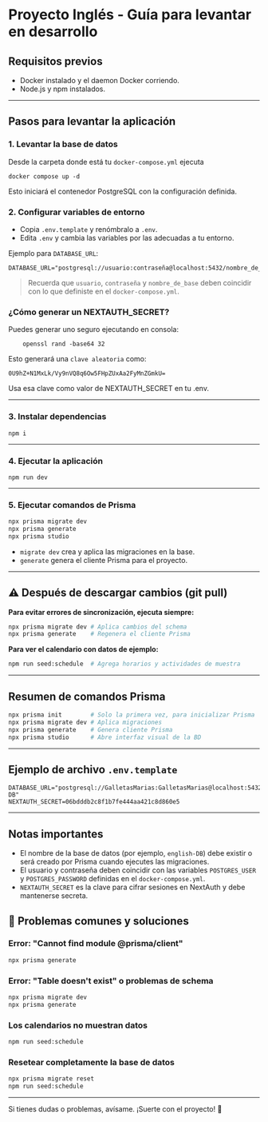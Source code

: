 
# Proyecto Inglés - Guía para levantar en desarrollo

## Requisitos previos

- Docker instalado y el daemon Docker corriendo.
- Node.js y npm instalados.

---

## Pasos para levantar la aplicación

### 1. Levantar la base de datos

Desde la carpeta donde está tu `docker-compose.yml` ejecuta

```
docker compose up -d
```

Esto iniciará el contenedor PostgreSQL con la configuración definida.



### 2. Configurar variables de entorno

* Copia `.env.template` y renómbralo a `.env`.
* Edita `.env` y cambia las variables por las adecuadas a tu entorno.

Ejemplo para `DATABASE_URL`:

```
DATABASE_URL="postgresql://usuario:contraseña@localhost:5432/nombre_de_basededatos"
```

> Recuerda que `usuario`, `contraseña` y `nombre_de_base` deben coincidir con lo que definiste en el `docker-compose.yml`.

### ¿Cómo generar un NEXTAUTH_SECRET?

Puedes generar uno seguro ejecutando en consola:
```
    openssl rand -base64 32
```

Esto generará una `clave aleatoria` como:
```
0U9hZ+N1MxLk/Vy9nVQ8q6Ow5FHpZUxAa2FyMnZGmkU=
```
Usa esa clave como valor de NEXTAUTH_SECRET en tu .env.

---

### 3. Instalar dependencias

```
npm i
```

---

### 4. Ejecutar la aplicación

```
npm run dev
```

---

### 5. Ejecutar comandos de Prisma

```bash
npx prisma migrate dev
npx prisma generate
npx prisma studio

```

* `migrate dev` crea y aplica las migraciones en la base.
* `generate` genera el cliente Prisma para el proyecto.

---

## ⚠️ Después de descargar cambios (git pull)

**Para evitar errores de sincronización, ejecuta siempre:**

```bash
npx prisma migrate dev # Aplica cambios del schema
npx prisma generate    # Regenera el cliente Prisma
```

**Para ver el calendario con datos de ejemplo:**

```bash
npm run seed:schedule  # Agrega horarios y actividades de muestra
```

---

## Resumen de comandos Prisma

```bash
npx prisma init        # Solo la primera vez, para inicializar Prisma
npx prisma migrate dev # Aplica migraciones
npx prisma generate    # Genera cliente Prisma
npx prisma studio      # Abre interfaz visual de la BD
```

---

## Ejemplo de archivo `.env.template`

```env
DATABASE_URL="postgresql://GalletasMarias:GalletasMarias@localhost:5432/english-DB"
NEXTAUTH_SECRET=06bdddb2c8f1b7fe444aa421c8d860e5
```

---

## Notas importantes

* El nombre de la base de datos (por ejemplo, `english-DB`) debe existir o será creado por Prisma cuando ejecutes las migraciones.
* El usuario y contraseña deben coincidir con las variables `POSTGRES_USER` y `POSTGRES_PASSWORD` definidas en el `docker-compose.yml`.
* `NEXTAUTH_SECRET` es la clave para cifrar sesiones en NextAuth y debe mantenerse secreta.

## 🚨 Problemas comunes y soluciones

### Error: "Cannot find module @prisma/client"
```bash
npx prisma generate
```

### Error: "Table doesn't exist" o problemas de schema
```bash
npx prisma migrate dev
npx prisma generate
```

### Los calendarios no muestran datos
```bash
npm run seed:schedule
```

### Resetear completamente la base de datos
```bash
npx prisma migrate reset
npm run seed:schedule
```

---

Si tienes dudas o problemas, avísame. ¡Suerte con el proyecto! 🚀

```
